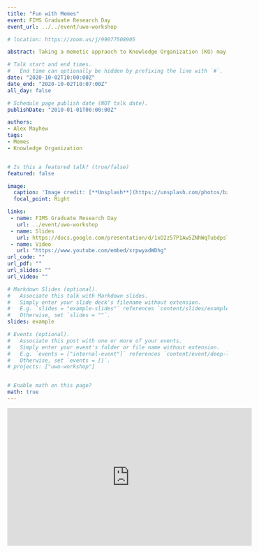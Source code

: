 ```yaml
---
title: "Fun with Memes"
event: FIMS Graduate Research Day
event_url: ../../event/uwo-workshop

# location: https://zoom.us/j/99077508905

abstract: Taking a memetic appraoch to Knowledge Organization (KO) may open interesting oppurtunities for exploration in library catalogues.

# Talk start and end times.
#   End time can optionally be hidden by prefixing the line with `#`.
date: "2020-10-02T10:00:00Z"
date_end: "2020-10-02T10:07:00Z"
all_day: false

# Schedule page publish date (NOT talk date).
publishDate: "2010-01-01T00:00:00Z"

authors:
- Alex Mayhew
tags: 
- Memes
- Knowledge Organization


# Is this a featured talk? (true/false)
featured: false

image:
  caption: 'Image credit: [**Unsplash**](https://unsplash.com/photos/bzdhc5b3Bxs)'
  focal_point: Right

links:
 - name: FIMS Graduate Research Day
   url: ../event/uwo-workshop
 - name: Slides
   url: https://docs.google.com/presentation/d/1xO2z57P1Aw5ZNhWqTubdpsl_Y8X3rsiT24hSlng-mPs/edit?usp=sharing
 - name: Video
   url: "https://www.youtube.com/embed/xrpwyadWDhg"
url_code: ""
url_pdf: ""
url_slides: ""
url_video: ""

# Markdown Slides (optional).
#   Associate this talk with Markdown slides.
#   Simply enter your slide deck's filename without extension.
#   E.g. `slides = "example-slides"` references `content/slides/example-slides.md`.
#   Otherwise, set `slides = ""`.
slides: example

# Events (optional).
#   Associate this post with one or more of your events.
#   Simply enter your event's folder or file name without extension.
#   E.g. `events = ["internal-event"]` references `content/event/deep-learning/index.md`.
#   Otherwise, set `events = []`.
# projects: ["uwo-workshop"]


# Enable math on this page?
math: true
---
```


<iframe width="560" height="315" src="https://www.youtube.com/embed/xrpwyadWDhg" frameborder="0" allow="accelerometer; autoplay; clipboard-write; encrypted-media; gyroscope; picture-in-picture" allowfullscreen></iframe>